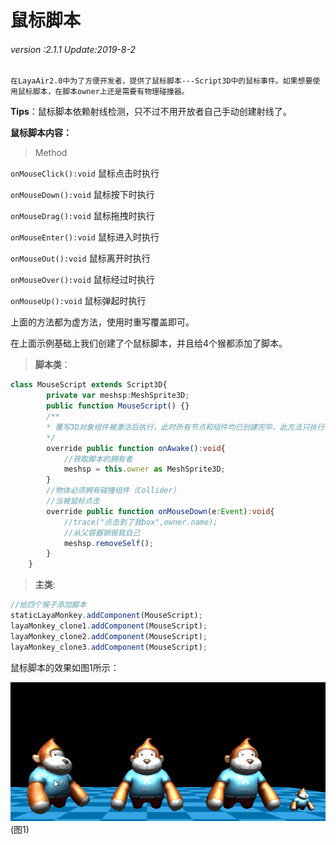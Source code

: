 # 鼠标脚本 

###### *version :2.1.1   Update:2019-8-2*

  	在LayaAir2.0中为了方便开发者，提供了鼠标脚本---Script3D中的鼠标事件。如果想要使用鼠标脚本，在脚本owner上还是需要有物理碰撞器。

**Tips**：鼠标脚本依赖射线检测，只不过不用开放者自己手动创建射线了。

**鼠标脚本内容：**

> Method

`onMouseClick():void` 鼠标点击时执行

`onMouseDown():void` 鼠标按下时执行 

`onMouseDrag():void` 鼠标拖拽时执行

`onMouseEnter():void` 鼠标进入时执行

`onMouseOut():void` 鼠标离开时执行 

`onMouseOver():void` 鼠标经过时执行 

`onMouseUp():void` 鼠标弹起时执行

上面的方法都为虚方法，使用时重写覆盖即可。

在上面示例基础上我们创建了个鼠标脚本，并且给4个猴都添加了脚本。

> **脚本类**：

```typescript
class MouseScript extends Script3D{
		private var meshsp:MeshSprite3D;
		public function MouseScript() {}
		/**
		* 覆写3D对象组件被激活后执行，此时所有节点和组件均已创建完毕，此方法只执行一次
		*/
		override public function onAwake():void{
			//获取脚本的拥有者
			meshsp = this.owner as MeshSprite3D;
		}
		//物体必须拥有碰撞组件（Collider）
		//当被鼠标点击
		override public function onMouseDown(e:Event):void{
			//trace("点击到了我box",owner.name);
			//从父容器销毁我自己
			meshsp.removeSelf();
		}
	}
```

> **主类**:

```typescript
//给四个猴子添加脚本
staticLayaMonkey.addComponent(MouseScript);
layaMonkey_clone1.addComponent(MouseScript);
layaMonkey_clone2.addComponent(MouseScript);
layaMonkey_clone3.addComponent(MouseScript);
```

鼠标脚本的效果如图1所示：

![](img/1.gif)<br>(图1)

